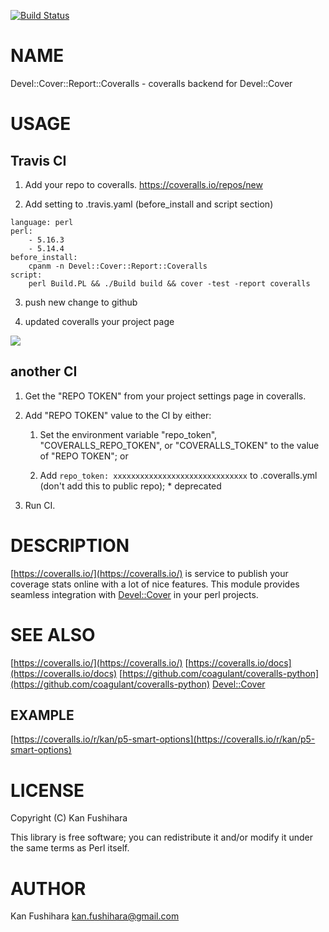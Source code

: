 [![Build Status](https://travis-ci.org/kan/coveralls-perl.png?branch=master)](https://travis-ci.org/kan/coveralls-perl)
# NAME

Devel::Cover::Report::Coveralls - coveralls backend for Devel::Cover

# USAGE

## Travis CI

1. Add your repo to coveralls. https://coveralls.io/repos/new

2. Add setting to .travis.yaml (before\_install and script section)

```
language: perl
perl:
    - 5.16.3
    - 5.14.4
before_install:
    cpanm -n Devel::Cover::Report::Coveralls
script:
    perl Build.PL && ./Build build && cover -test -report coveralls
```

3. push new change to github

4. updated coveralls your project page

<div>
    <img src="http://kan.github.io/images/p5-ltsv.png" />
</div>

## another CI

1. Get the "REPO TOKEN" from your project settings page in coveralls.

2. Add "REPO TOKEN" value to the CI by either:

    1. Set the environment variable "repo_token", "COVERALLS_REPO_TOKEN", or "COVERALLS_TOKEN" to the value of "REPO TOKEN"; or

    2. Add `repo_token: xxxxxxxxxxxxxxxxxxxxxxxxxxxxxx` to .coveralls.yml (don't add this to public repo); * deprecated

3. Run CI.

# DESCRIPTION

[https://coveralls.io/](https://coveralls.io/) is service to publish your coverage stats online with a lot of nice features. This module provides seamless integration with [Devel::Cover](https://metacpan.org/pod/Devel::Cover) in your perl projects.

# SEE ALSO

[https://coveralls.io/](https://coveralls.io/)
[https://coveralls.io/docs](https://coveralls.io/docs)
[https://github.com/coagulant/coveralls-python](https://github.com/coagulant/coveralls-python)
[Devel::Cover](https://metacpan.org/pod/Devel::Cover)

## EXAMPLE

[https://coveralls.io/r/kan/p5-smart-options](https://coveralls.io/r/kan/p5-smart-options)

# LICENSE

Copyright (C) Kan Fushihara

This library is free software; you can redistribute it and/or modify
it under the same terms as Perl itself.

# AUTHOR

Kan Fushihara <kan.fushihara@gmail.com>

